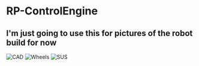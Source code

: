 # RP-ControlEngine
## I'm just going to use this for pictures of the robot build for now

![CAD](https://preview.redd.it/z3w3mbqv5ko61.png?width=960&crop=smart&auto=webp&s=b6bcb5993f1d596f480def0182e7b03c08508b63)
![Wheels](https://i.imgur.com/h5IKa1N.jpg)
![SUS](https://i.imgur.com/Gb3YmFd.jpeg)
